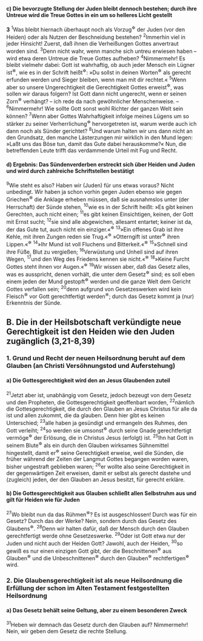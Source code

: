 #### c) Die bevorzugte Stellung der Juden bleibt dennoch bestehen; durch ihre Untreue wird die Treue Gottes in ein um so helleres Licht gestellt

__3__
<sup>1</sup>Was bleibt hiernach überhaupt noch als Vorzug<sup title="oder: Vorrecht">&#x2732;</sup> der Juden (vor den Heiden) oder als Nutzen der Beschneidung bestehen?
<sup>2</sup>Immerhin viel in jeder Hinsicht! Zuerst, daß ihnen die Verheißungen Gottes anvertraut worden sind.
<sup>3</sup>Denn nicht wahr, wenn manche sich untreu erwiesen haben – wird etwa deren Untreue die Treue Gottes aufheben?
<sup>4</sup>Nimmermehr! Es bleibt vielmehr dabei: Gott ist wahrhaftig, ob auch jeder Mensch ein Lügner ist<sup title="Ps 116,11">&#x2732;</sup>, wie es in der Schrift heißt<sup title="Ps 51,6">&#x2732;</sup>: »Du sollst in deinen Worten<sup title="oder: Urteilssprüchen">&#x2732;</sup> als gerecht erfunden werden und Sieger bleiben, wenn man mit dir rechtet.«
<sup>5</sup>Wenn aber so unsere Ungerechtigkeit die Gerechtigkeit Gottes erweist<sup title="oder: in um so helleres Licht stellt">&#x2732;</sup>, was sollen wir daraus folgern? Ist Gott dann nicht ungerecht, wenn er seinen Zorn<sup title="oder: sein Zorngericht">&#x2732;</sup> verhängt? – ich rede da nach gewöhnlicher Menschenweise. –
<sup>6</sup>Nimmermehr! Wie sollte Gott sonst wohl Richter der ganzen Welt sein können?
<sup>7</sup>Wenn aber Gottes Wahrhaftigkeit infolge meines Lügens um so stärker zu seiner Verherrlichung<sup title="oder: Ehre">&#x2732;</sup> hervorgetreten ist, warum werde auch ich dann noch als Sünder gerichtet?
<sup>8</sup>Und warum halten wir uns dann nicht an den Grundsatz, den manche Lästerzungen mir wirklich in den Mund legen: »Laßt uns das Böse tun, damit das Gute dabei herauskomme?« Nun, die betreffenden Leute trifft das verdammende Urteil mit Fug und Recht.

#### d) Ergebnis: Das Sündenverderben erstreckt sich über Heiden und Juden und wird durch zahlreiche Schriftstellen bestätigt

<sup>9</sup>Wie steht es also? Haben wir (Juden) für uns etwas voraus? Nicht unbedingt. Wir haben ja schon vorhin gegen Juden ebenso wie gegen Griechen<sup title="vgl. 2,9">&#x2732;</sup> die Anklage erheben müssen, daß sie ausnahmslos unter (der Herrschaft) der Sünde stehen,
<sup>10</sup>wie es in der Schrift heißt: »Es gibt keinen Gerechten, auch nicht einen;
<sup>11</sup>es gibt keinen Einsichtigen, keinen, der Gott mit Ernst sucht;
<sup>12</sup>sie sind alle abgewichen, allesamt entartet; keiner ist da, der das Gute tut, auch nicht ein einziger.«<sup title="Ps 14,1-3">&#x2732;</sup>
<sup>13</sup>»Ein offenes Grab ist ihre Kehle, mit ihren Zungen reden sie Trug.«<sup title="Ps 5,10">&#x2732;</sup> »Otterngift ist unter<sup title="oder: hinter">&#x2732;</sup> ihren Lippen.«<sup title="Ps 140,4">&#x2732;</sup>
<sup>14</sup>»Ihr Mund ist voll Fluchens und Bitterkeit.«<sup title="Ps 10,7">&#x2732;</sup>
<sup>15</sup>»Schnell sind ihre Füße, Blut zu vergießen;
<sup>16</sup>Verwüstung und Unheil sind auf ihren Wegen,
<sup>17</sup>und den Weg des Friedens kennen sie nicht.«<sup title="Jes 59,7-8">&#x2732;</sup>
<sup>18</sup>»Keine Furcht Gottes steht ihnen vor Augen.«<sup title="Ps 36,2">&#x2732;</sup>
<sup>19</sup>Wir wissen aber, daß das Gesetz alles, was es ausspricht, denen vorhält, die unter dem Gesetz<sup title="d.h. im Besitz des Gesetzes">&#x2732;</sup> sind; es soll eben einem jeden der Mund gestopft<sup title="= zum Schweigen gebracht">&#x2732;</sup> werden und die ganze Welt dem Gericht Gottes verfallen sein;
<sup>20</sup>denn aufgrund von Gesetzeswerken wird kein Fleisch<sup title="= Mensch">&#x2732;</sup> vor Gott gerechtfertigt werden<sup title="Ps 143,2">&#x2732;</sup>; durch das Gesetz kommt ja (nur) Erkenntnis der Sünde.

## B. Die in der Heilsbotschaft verkündigte neue Gerechtigkeit ist den Heiden wie den Juden zugänglich (3,21-8,39)

### 1. Grund und Recht der neuen Heilsordnung beruht auf dem Glauben (an Christi Versöhnungstod und Auferstehung)

#### a) Die Gottesgerechtigkeit wird den an Jesus Glaubenden zuteil

<sup>21</sup>Jetzt aber ist, unabhängig vom Gesetz, jedoch bezeugt von dem Gesetz und den Propheten, die Gottesgerechtigkeit geoffenbart worden,
<sup>22</sup>nämlich die Gottesgerechtigkeit, die durch den Glauben an Jesus Christus für alle da ist und allen zukommt, die da glauben. Denn hier gibt es keinen Unterschied;
<sup>23</sup>alle haben ja gesündigt und ermangeln des Ruhmes, den Gott verleiht;
<sup>24</sup>so werden sie umsonst<sup title="oder: geschenkweise = ohne eigenes Verdienst">&#x2732;</sup> durch seine Gnade gerechtfertigt vermöge<sup title="oder: aufgrund">&#x2732;</sup> der Erlösung, die in Christus Jesus (erfolgt) ist.
<sup>25</sup>Ihn hat Gott in seinem Blute<sup title="= blutigen Tode">&#x2732;</sup> als ein durch den Glauben wirksames Sühnemittel hingestellt, damit er<sup title="d.h. Gott">&#x2732;</sup> seine Gerechtigkeit erweise, weil die Sünden, die früher während der Zeiten der Langmut Gottes begangen worden waren, bisher ungestraft geblieben waren;
<sup>26</sup>er wollte also seine Gerechtigkeit in der gegenwärtigen Zeit erweisen, damit er selbst als gerecht dastehe und (zugleich) jeden, der den Glauben an Jesus besitzt, für gerecht erkläre.

#### b) Die Gottesgerechtigkeit aus Glauben schließt allen Selbstruhm aus und gilt für Heiden wie für Juden

<sup>27</sup>Wo bleibt nun da das Rühmen<sup title="= der Selbstruhm">&#x2732;</sup>? Es ist ausgeschlossen! Durch was für ein Gesetz? Durch das der Werke? Nein, sondern durch das Gesetz des Glaubens<sup title="d.h. durch den Weg des Glaubens">&#x2732;</sup>.
<sup>28</sup>Denn wir halten dafür, daß der Mensch durch den Glauben gerechtfertigt werde ohne Gesetzeswerke.
<sup>29</sup>Oder ist Gott etwa nur der Juden und nicht auch der Heiden Gott? Jawohl, auch der Heiden,
<sup>30</sup>so gewiß es nur einen einzigen Gott gibt, der die Beschnittenen<sup title="= Juden">&#x2732;</sup> aus Glauben<sup title="= aufgrund des Glaubens">&#x2732;</sup> und die Unbeschnittenen<sup title="= Nichtjuden">&#x2732;</sup> durch den Glauben<sup title="= infolge ihres Glaubens">&#x2732;</sup> rechtfertigen<sup title="oder: gerechtsprechen">&#x2732;</sup> wird.

### 2. Die Glaubensgerechtigkeit ist als neue Heilsordnung die Erfüllung der schon im Alten Testament festgestellten Heilsordnung

#### a) Das Gesetz behält seine Geltung, aber zu einem besonderen Zweck

<sup>31</sup>Heben wir demnach das Gesetz durch den Glauben auf? Nimmermehr! Nein, wir geben dem Gesetz die rechte Stellung.